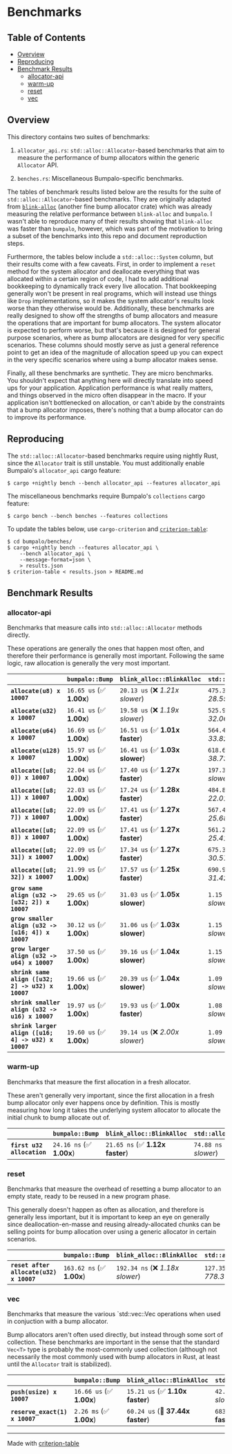# Benchmarks

## Table of Contents

- [Overview](#overview)
- [Reproducing](#reproducing)
- [Benchmark Results](#benchmark-results)
    - [allocator-api](#allocator-api)
    - [warm-up](#warm-up)
    - [reset](#reset)
    - [vec](#vec)

## Overview

This directory contains two suites of benchmarks:

1. `allocator_api.rs`: `std::alloc::Allocator`-based benchmarks that aim to
   measure the performance of bump allocators within the generic `Allocator`
   API.

2. `benches.rs`: Miscellaneous Bumpalo-specific benchmarks.

The tables of benchmark results listed below are the results for the suite of
`std::alloc::Allocator`-based benchmarks. They are originally adapted from
[`blink-alloc`] (another fine bump allocator crate) which was already measuring
the relative performance between `blink-alloc` and `bumpalo`. I wasn't able to
reproduce many of their results showing that `blink-alloc` was faster than
`bumpalo`, however, which was part of the motivation to bring a subset of the
benchmarks into this repo and document reproduction steps.

Furthermore, the tables below include a `std::alloc::System` column, but their
results come with a few caveats. First, in order to implement a `reset` method
for the system allocator and deallocate everything that was allocated within a
certain region of code, I had to add additional bookkeeping to dynamically track
every live allocation. That bookkeeping generally won't be present in real
programs, which will instead use things like `Drop` implementations, so it makes
the system allocator's results look worse than they otherwise would
be. Additionally, these benchmarks are really designed to show off the strengths
of bump allocators and measure the operations that are important for bump
allocators. The system allocator is expected to perform worse, but that's
because it is designed for general purpose scenarios, where as bump allocators
are designed for very specific scenarios. These columns should mostly serve as
just a general reference point to get an idea of the magnitude of allocation
speed up you can expect in the very specific scenarios where using a bump
allocator makes sense.

Finally, all these benchmarks are synthetic. They are micro benchmarks. You
shouldn't expect that anything here will directly translate into speed ups for
your application. Application performance is what really matters, and things
observed in the micro often disappear in the macro. If your application isn't
bottlenecked on allocation, or can't abide by the constraints that a bump
allocator imposes, there's nothing that a bump allocator can do to improve its
performance.

[`blink-alloc`]: https://github.com/zakarumych/blink-alloc/blob/845b2db273371260eef2e9858386f6c6aa180e98/BENCHMARKS.md

## Reproducing

The `std::alloc::Allocator`-based benchmarks require using nightly Rust, since
the `Allocator` trait is still unstable. You must additionally enable Bumpalo's
`allocator_api` cargo feature:

```
$ cargo +nightly bench --bench allocator_api --features allocator_api
```

The miscellaneous benchmarks require Bumpalo's `collections` cargo feature:

```
$ cargo bench --bench benches --features collections
```

To update the tables below, use `cargo-criterion` and [`criterion-table`]:

```
$ cd bumpalo/benches/
$ cargo +nightly bench --features allocator_api \
    --bench allocator_api \
    --message-format=json \
    > results.json
$ criterion-table < results.json > README.md
```

[`cargo-criterion`]: https://github.com/bheisler/cargo-criterion
[`criterion-table`]: https://github.com/nu11ptr/criterion-table

## Benchmark Results

### allocator-api

Benchmarks that measure calls into `std::alloc::Allocator` methods directly.

These operations are generally the ones that happen most often, and therefore
their performance is generally most important. Following the same logic, raw
allocation is generally the very most important.

|                                                     | `bumpalo::Bump`          | `blink_alloc::BlinkAlloc`          | `std::alloc::System`               |
|:----------------------------------------------------|:-------------------------|:-----------------------------------|:---------------------------------- |
| **`allocate(u8) x 10007`**                          | `16.65 us` (✅ **1.00x**) | `20.13 us` (❌ *1.21x slower*)      | `475.36 us` (❌ *28.55x slower*)    |
| **`allocate(u32) x 10007`**                         | `16.41 us` (✅ **1.00x**) | `19.58 us` (❌ *1.19x slower*)      | `525.99 us` (❌ *32.06x slower*)    |
| **`allocate(u64) x 10007`**                         | `16.69 us` (✅ **1.00x**) | `16.51 us` (✅ **1.01x faster**)    | `564.42 us` (❌ *33.82x slower*)    |
| **`allocate(u128) x 10007`**                        | `15.97 us` (✅ **1.00x**) | `16.41 us` (✅ **1.03x slower**)    | `618.64 us` (❌ *38.73x slower*)    |
| **`allocate([u8; 0]) x 10007`**                     | `22.04 us` (✅ **1.00x**) | `17.40 us` (✅ **1.27x faster**)    | `197.37 us` (❌ *8.96x slower*)     |
| **`allocate([u8; 1]) x 10007`**                     | `22.03 us` (✅ **1.00x**) | `17.24 us` (✅ **1.28x faster**)    | `484.81 us` (❌ *22.01x slower*)    |
| **`allocate([u8; 7]) x 10007`**                     | `22.09 us` (✅ **1.00x**) | `17.41 us` (✅ **1.27x faster**)    | `567.44 us` (❌ *25.68x slower*)    |
| **`allocate([u8; 8]) x 10007`**                     | `22.09 us` (✅ **1.00x**) | `17.41 us` (✅ **1.27x faster**)    | `561.20 us` (❌ *25.41x slower*)    |
| **`allocate([u8; 31]) x 10007`**                    | `22.09 us` (✅ **1.00x**) | `17.34 us` (✅ **1.27x faster**)    | `675.39 us` (❌ *30.57x slower*)    |
| **`allocate([u8; 32]) x 10007`**                    | `21.99 us` (✅ **1.00x**) | `17.57 us` (✅ **1.25x faster**)    | `690.94 us` (❌ *31.42x slower*)    |
| **`grow same align (u32 -> [u32; 2]) x 10007`**     | `29.65 us` (✅ **1.00x**) | `31.03 us` (✅ **1.05x slower**)    | `1.15 ms` (❌ *38.75x slower*)      |
| **`grow smaller align (u32 -> [u16; 4]) x 10007`**  | `30.12 us` (✅ **1.00x**) | `31.06 us` (✅ **1.03x slower**)    | `1.15 ms` (❌ *38.07x slower*)      |
| **`grow larger align (u32 -> u64) x 10007`**        | `37.50 us` (✅ **1.00x**) | `39.16 us` (✅ **1.04x slower**)    | `1.15 ms` (❌ *30.79x slower*)      |
| **`shrink same align ([u32; 2] -> u32) x 10007`**   | `19.66 us` (✅ **1.00x**) | `20.39 us` (✅ **1.04x slower**)    | `1.09 ms` (❌ *55.61x slower*)      |
| **`shrink smaller align (u32 -> u16) x 10007`**     | `19.97 us` (✅ **1.00x**) | `19.93 us` (✅ **1.00x faster**)    | `1.08 ms` (❌ *54.32x slower*)      |
| **`shrink larger align ([u16; 4] -> u32) x 10007`** | `19.60 us` (✅ **1.00x**) | `39.14 us` (❌ *2.00x slower*)      | `1.09 ms` (❌ *55.76x slower*)      |

### warm-up

Benchmarks that measure the first allocation in a fresh allocator.

These aren't generally very important, since the first allocation in a fresh
bump allocator only ever happens once by definition. This is mostly measuring
how long it takes the underlying system allocator to allocate the initial chunk
to bump allocate out of.

|                            | `bumpalo::Bump`          | `blink_alloc::BlinkAlloc`          | `std::alloc::System`             |
|:---------------------------|:-------------------------|:-----------------------------------|:-------------------------------- |
| **`first u32 allocation`** | `24.16 ns` (✅ **1.00x**) | `21.65 ns` (✅ **1.12x faster**)    | `74.88 ns` (❌ *3.10x slower*)    |

### reset

Benchmarks that measure the overhead of resetting a bump allocator to an empty
state, ready to be reused in a new program phase.

This generally doesn't happen as often as allocation, and therefore is generally
less important, but it is important to keep an eye on generally since
deallocation-en-masse and reusing already-allocated chunks can be selling points
for bump allocation over using a generic allocator in certain scenarios.

|                                         | `bumpalo::Bump`           | `blink_alloc::BlinkAlloc`          | `std::alloc::System`                |
|:----------------------------------------|:--------------------------|:-----------------------------------|:----------------------------------- |
| **`reset after allocate(u32) x 10007`** | `163.62 ns` (✅ **1.00x**) | `192.34 ns` (❌ *1.18x slower*)     | `127.35 us` (❌ *778.30x slower*)    |

### vec

Benchmarks that measure the various `std::vec::Vec<T> operations when used in
conjuction with a bump allocator.

Bump allocators aren't often used directly, but instead through some sort of
collection. These benchmarks are important in the sense that the standard
`Vec<T>` type is probably the most-commonly used collection (although not
necessarily the most commonly used with bump allocators in Rust, at least until
the `Allocator` trait is stabilized).

|                                | `bumpalo::Bump`          | `blink_alloc::BlinkAlloc`          | `std::alloc::System`              |
|:-------------------------------|:-------------------------|:-----------------------------------|:--------------------------------- |
| **`push(usize) x 10007`**      | `16.66 us` (✅ **1.00x**) | `15.21 us` (✅ **1.10x faster**)    | `42.36 us` (❌ *2.54x slower*)     |
| **`reserve_exact(1) x 10007`** | `2.26 ms` (✅ **1.00x**)  | `60.24 us` (🚀 **37.44x faster**)   | `683.34 us` (🚀 **3.30x faster**)  |

---
Made with [criterion-table](https://github.com/nu11ptr/criterion-table)
